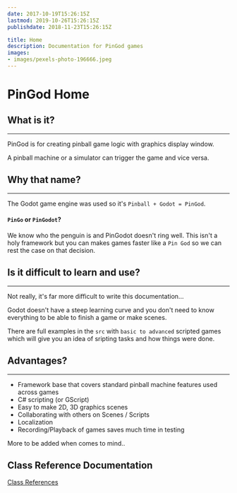```yaml
---
date: 2017-10-19T15:26:15Z
lastmod: 2019-10-26T15:26:15Z
publishdate: 2018-11-23T15:26:15Z

title: Home
description: Documentation for PinGod games
images:
- images/pexels-photo-196666.jpeg
---
```


# PinGod Home

## What is it?
---

PinGod is for creating pinball game logic with graphics display window.

A pinball machine or a simulator can trigger the game and vice versa.

## Why that name?
---

The Godot game engine was used so it's `Pinball + Godot = PinGod`.

#### `PinGo` or `PinGodot`?  

We know who the penguin is and PinGodot doesn't ring well. This isn't a holy framework but you can makes games faster like a `Pin God` so we can rest the case on that decision.

## Is it difficult to learn and use?
---

Not really, it's far more difficult to write this documentation...

Godot doesn't have a steep learning curve and you don't need to know everything to be able to finish a game or make scenes.

There are full examples in the `src` with `basic to advanced` scripted games which will give you an idea of sripting tasks and how things were done.

## Advantages?
---

- Framework base that covers standard pinball machine features used across games
- C# scripting (or GScript)
- Easy to make 2D, 3D graphics scenes
- Collaborating with others on Scenes / Scripts
- Localization
- Recording/Playback of games saves much time in testing

More to be added when comes to mind..

## Class Reference Documentation

[Class References](/pingod-addons/html)
